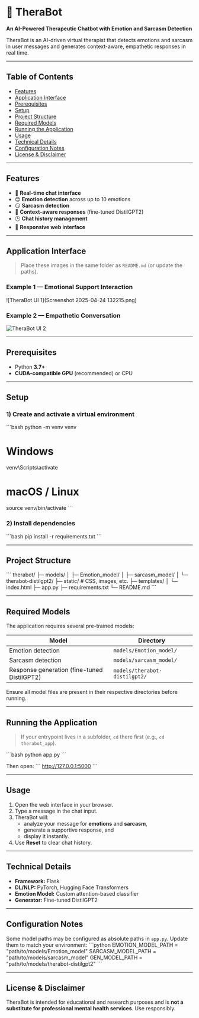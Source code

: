 # 🧠 TheraBot
**An AI-Powered Therapeutic Chatbot with Emotion and Sarcasm Detection**

TheraBot is an AI-driven virtual therapist that detects emotions and sarcasm in user messages and generates context-aware, empathetic responses in real time.

---

## Table of Contents
- [Features](#features)
- [Application Interface](#application-interface)
- [Prerequisites](#prerequisites)
- [Setup](#setup)
- [Project Structure](#project-structure)
- [Required Models](#required-models)
- [Running the Application](#running-the-application)
- [Usage](#usage)
- [Technical Details](#technical-details)
- [Configuration Notes](#configuration-notes)
- [License & Disclaimer](#license--disclaimer)

---

## Features
- 💬 **Real-time chat interface**
- 😌 **Emotion detection** across up to 10 emotions
- 😏 **Sarcasm detection**
- 🧠 **Context-aware responses** (fine-tuned DistilGPT2)
- 🕒 **Chat history management**
- 📱 **Responsive web interface**

---

## Application Interface

> Place these images in the same folder as `README.md` (or update the paths).

### Example 1 — Emotional Support Interaction  
![TheraBot UI 1](Screenshot 2025-04-24 132215.png)

### Example 2 — Empathetic Conversation  
![TheraBot UI 2](./6d2ce302-766d-4492-9379-dbf05791d159.png)

---

## Prerequisites
- Python **3.7+**
- **CUDA-compatible GPU** (recommended) or CPU

---

## Setup

### 1) Create and activate a virtual environment
\`\`\`bash
python -m venv venv
# Windows
venv\Scripts\activate
# macOS / Linux
source venv/bin/activate
\`\`\`

### 2) Install dependencies
\`\`\`bash
pip install -r requirements.txt
\`\`\`

---

## Project Structure
\`\`\`
therabot/
├─ models/
│  ├─ Emotion_model/
│  ├─ sarcasm_model/
│  └─ therabot-distilgpt2/
├─ static/              # CSS, images, etc.
├─ templates/
│  └─ index.html
├─ app.py
├─ requirements.txt
└─ README.md
\`\`\`

---

## Required Models
The application requires several pre-trained models:

| Model | Directory |
| --- | --- |
| Emotion detection | `models/Emotion_model/` |
| Sarcasm detection | `models/sarcasm_model/` |
| Response generation (fine-tuned DistilGPT2) | `models/therabot-distilgpt2/` |

Ensure all model files are present in their respective directories before running.

---

## Running the Application

> If your entrypoint lives in a subfolder, `cd` there first (e.g., `cd therabot_app`).

\`\`\`bash
python app.py
\`\`\`

Then open:
\`\`\`
http://127.0.0.1:5000
\`\`\`

---

## Usage
1. Open the web interface in your browser.  
2. Type a message in the chat input.  
3. TheraBot will:
   - analyze your message for **emotions** and **sarcasm**,
   - generate a supportive response, and
   - display it instantly.  
4. Use **Reset** to clear chat history.

---

## Technical Details
- **Framework:** Flask  
- **DL/NLP:** PyTorch, Hugging Face Transformers  
- **Emotion Model:** Custom attention-based classifier  
- **Generator:** Fine-tuned DistilGPT2

---

## Configuration Notes
Some model paths may be configured as absolute paths in `app.py`. Update them to match your environment:
\`\`\`python
EMOTION_MODEL_PATH = "path/to/models/Emotion_model"
SARCASM_MODEL_PATH = "path/to/models/sarcasm_model"
GEN_MODEL_PATH     = "path/to/models/therabot-distilgpt2"
\`\`\`

---

## License & Disclaimer
TheraBot is intended for educational and research purposes and is **not a substitute for professional mental health services**. Use responsibly.

